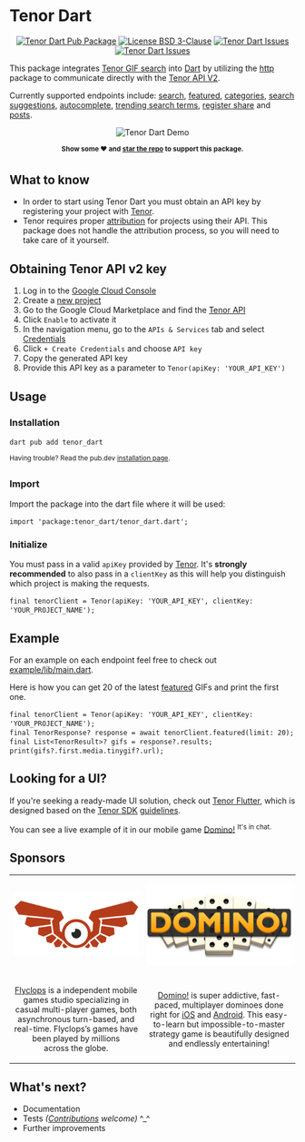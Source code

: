 # Tenor Dart

<p align="center">
  <a href="https://pub.dartlang.org/packages/tenor_dart"><img src="https://img.shields.io/pub/v/tenor_dart.svg" alt="Tenor Dart Pub Package" /></a>
  <a href="https://opensource.org/license/bsd-3-clause"><img src="https://img.shields.io/badge/License-BSD_3--Clause-blue.svg" alt="License BSD 3-Clause" /></a>
  <a href="https://github.com/flyclops/tenor_dart/stargazers"><img src="https://img.shields.io/github/stars/flyclops/tenor_dart?style=flat" alt="Tenor Dart Issues" /></a>
  <a href="https://github.com/flyclops/tenor_dart/issues"><img src="https://img.shields.io/github/issues/flyclops/tenor_dart" alt="Tenor Dart Issues" /></a>
</p>

This package integrates [Tenor GIF search](https://tenor.com/) into [Dart](https://dart.dev/) by utilizing the [http](https://pub.dev/packages/http) package to communicate directly with the [Tenor API V2](https://developers.google.com/tenor/guides/quickstart).

Currently supported endpoints include: [search](https://developers.google.com/tenor/guides/endpoints#search), [featured](https://developers.google.com/tenor/guides/endpoints#featured), [categories](https://developers.google.com/tenor/guides/endpoints#categories), [search suggestions](https://developers.google.com/tenor/guides/endpoints#search-suggestions), [autocomplete](https://developers.google.com/tenor/guides/endpoints#autocomplete), [trending search terms](https://developers.google.com/tenor/guides/endpoints#trending-search), [register share](https://developers.google.com/tenor/guides/endpoints#register-share) and [posts](https://developers.google.com/tenor/guides/endpoints#posts).

<p align="center"><img src="https://github.com/flyclops/tenor_dart/raw/main/example/assets/demo.gif" width="200" alt="Tenor Dart Demo"/></p>

<p align="center"><strong><sup>Show some ❤️ and <a href="https://github.com/flyclops/tenor_dart">star the repo</a> to support this package.</sup></strong></p>

## What to know

- In order to start using Tenor Dart you must obtain an API key by registering your project with [Tenor](https://developers.google.com/tenor/guides/quickstart).
- Tenor requires proper [attribution](https://developers.google.com/tenor/guides/attribution) for projects using their API. This package does not handle the attribution process, so you will need to take care of it yourself.

## Obtaining Tenor API v2 key

1. Log in to the [Google Cloud Console](https://console.cloud.google.com)
2. Create a [new project](https://console.cloud.google.com/projectcreate)
3. Go to the Google Cloud Marketplace and find the [Tenor API](https://console.cloud.google.com/marketplace/product/google/tenor.googleapis.com)
4. Click `Enable` to activate it
5. In the navigation menu, go to the `APIs & Services` tab and select [Credentials](https://console.cloud.google.com/apis/credentials)
6. Click `+ Create Credentials` and choose `API key`
7. Copy the generated API key
8. Provide this API key as a parameter to `Tenor(apiKey: 'YOUR_API_KEY')`

## Usage

### Installation

```
dart pub add tenor_dart
```

<sup>Having trouble? Read the pub.dev <a href="https://pub.dev/packages/tenor_dart/install">installation page</a>.</sup>

### Import

Import the package into the dart file where it will be used:

```
import 'package:tenor_dart/tenor_dart.dart';
```

### Initialize

You must pass in a valid `apiKey` provided by [Tenor](https://developers.google.com/tenor/guides/quickstart). It's **strongly recommended** to also pass in a `clientKey` as this will help you distinguish which project is making the requests.

```
final tenorClient = Tenor(apiKey: 'YOUR_API_KEY', clientKey: 'YOUR_PROJECT_NAME');
```

## Example

For an example on each endpoint feel free to check out [example/lib/main.dart](https://github.com/Flyclops/tenor_dart/blob/main/example/lib/main.dart).

Here is how you can get 20 of the latest [featured](https://developers.google.com/tenor/guides/endpoints#featured) GIFs and print the first one.

```
final tenorClient = Tenor(apiKey: 'YOUR_API_KEY', clientKey: 'YOUR_PROJECT_NAME');
final TenorResponse? response = await tenorClient.featured(limit: 20);
final List<TenorResult>? gifs = response?.results;
print(gifs?.first.media.tinygif?.url);
```

## Looking for a UI?

If you're seeking a ready-made UI solution, check out [Tenor Flutter](https://github.com/Flyclops/tenor_flutter), which is designed based on the [Tenor SDK](https://developers.google.com/tenor/guides/quickstart#launch-search) [guidelines](https://developers.google.com/tenor/guides/attribution).

You can see a live example of it in our mobile game [Domino!](https://flyclops.com/games/domino.html) <sup>It's in chat.</sup>

## Sponsors

<table>
  <tr>
    <td><p align="center"><a href="https://flyclops.com/"><img src="https://raw.githubusercontent.com/Flyclops/tenor_dart/main/example/assets/flyclops_logo_github.png" alt="Flyclops"/></a></p></td>
    <td><p align="center"><a href="https://flyclops.com/games/domino.html"><img src="https://raw.githubusercontent.com/Flyclops/tenor_dart/main/example/assets/domino_logo_github.png" alt="Domino!"/></a></p></td>
  </tr>
  <tr>
    <td><p align="center"><a href="https://flyclops.com/">Flyclops</a> is a independent mobile games studio specializing in casual multi-player games, both asynchronous turn-based, and real-time. Flyclops’s games have been played by millions across&nbsp;the&nbsp;globe.</p></td>
    <td><p align="center"><a href="https://flyclops.com/games/domino.html">Domino!</a> is super addictive, fast-paced, multiplayer dominoes done right for <a href="http://j.mp/domino_FREE">iOS</a> and <a href="http://flycl.ps/domino_android">Android</a>. This easy-to-learn but impossible-to-master strategy game is beautifully designed and endlessly&nbsp;entertaining!</p></td>
  </tr>
</table>

## What's next?

- Documentation
- Tests _([Contributions](https://github.com/Flyclops/tenor_dart/blob/main/CONTRIBUTING.md) welcome)_ ^\_^
- Further improvements
